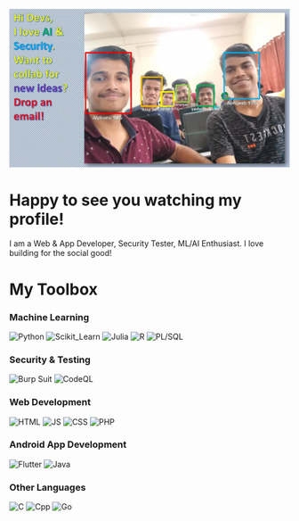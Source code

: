 
![FaceRecognitionImg](/img001e.webp)
# Happy to see you watching my profile!
I am a Web & App Developer, Security Tester, ML/AI Enthusiast.
I love building for the social good!

# My Toolbox
### Machine Learning
![Python](https://img.shields.io/badge/Python-Intermediate-Green)
![Scikit_Learn](https://img.shields.io/badge/Scikit_Learn-Beginner-Yellow)
![Julia](https://img.shields.io/badge/Julia-Beginner-Red)
![R](https://img.shields.io/badge/R-Beginner-Blue)
![PL/SQL](https://img.shields.io/badge/PL_SQL-Beginner-Blue)

### Security & Testing
![Burp Suit](https://img.shields.io/badge/Burp_Suit-Beginner-Orange)
![CodeQL](https://img.shields.io/badge/CodeQL-Beginner-Blue)

### Web Development
![HTML](https://img.shields.io/badge/HTML-Intermediate-Blue)
![JS](https://img.shields.io/badge/JS-Beginner-Blue)
![CSS](https://img.shields.io/badge/HTML-Beginner-Blue)
![PHP](https://img.shields.io/badge/PHP-Beginner-Green)

### Android App Development
![Flutter](https://img.shields.io/badge/Flutter-Beginner-Blue)
![Java](https://img.shields.io/badge/Java-Beginner-Orange)

### Other Languages
![C](https://img.shields.io/badge/Language-C-Green)
![Cpp](https://img.shields.io/badge/Language-C++-Green)
![Go](https://img.shields.io/badge/Language-Go-Green)